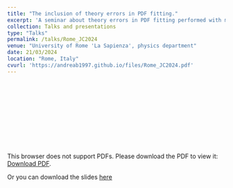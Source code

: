```yaml
---
title: "The inclusion of theory errors in PDF fitting."
excerpt: 'A seminar about theory errors in PDF fitting performed with machine learning techniques.'
collection: Talks and presentations
type: "Talks"
permalink: /talks/Rome_JC2024
venue: "University of Rome 'La Sapienza', physics department"
date: 21/03/2024
location: "Rome, Italy"
cvurl: 'https://andreab1997.github.io/files/Rome_JC2024.pdf'
---
```

<object data="https://andreab1997.github.io/files/Rome_JC2024.pdf" type="application/pdf" width="700px" height="700px">
    <embed src="https://andreab1997.github.io/files/Rome_JC2024.pdf">
        <p>This browser does not support PDFs. Please download the PDF to view it: <a href="https://andreab1997.github.io/files/Rome_JC2024.pdf">Download PDF</a>.</p>
    </embed>
</object>


Or you can download the slides [here](https://andreab1997.github.io/files/Rome_JC2024.pdf)


